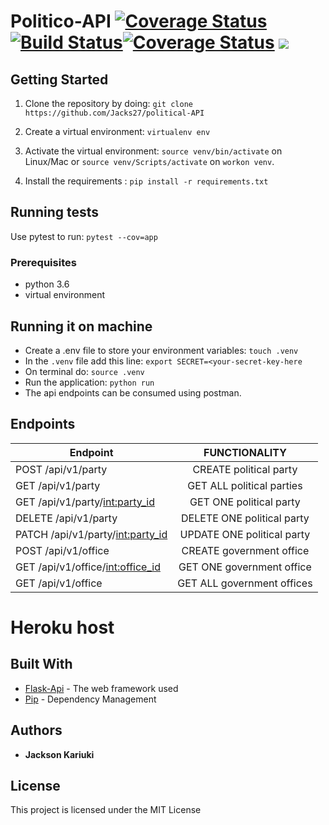 

# Politico-API [![Coverage Status](https://coveralls.io/repos/github/Jacks27/political-API/badge.svg?branch=develop)](https://coveralls.io/github/Jacks27/political-API?branch=develop)[![Build Status](https://travis-ci.org/Jacks27/political-API.svg?branch=develop)](https://travis-ci.org/Jacks27/political-API)[![Coverage Status](https://coveralls.io/repos/github/Jacks27/political-API/badge.svg?branch=develop)](https://coveralls.io/github/Jacks27/political-API?branch=develop) <a href="https://codeclimate.com/github/Jacks27/political-API/maintainability"><img src="https://api.codeclimate.com/v1/badges/a7932f0434eaf003abed/maintainability" /></a>
## Getting Started

1) Clone the repository by doing: `git clone https://github.com/Jacks27/political-API`

2) Create a virtual environment: `virtualenv env`

3) Activate the virtual environment: `source venv/bin/activate` on Linux/Mac  or `source venv/Scripts/activate` on `workon venv`.

4) Install the requirements : `pip install -r requirements.txt`


## Running tests
Use pytest to run: `pytest --cov=app` 

### Prerequisites
-   python 3.6
-   virtual environment


## Running it on machine
- Create a .env file to store your environment variables: `touch .venv`
- In the `.venv` file add this line: `export SECRET=<your-secret-key-here`
- On terminal do: `source .venv`
- Run the application: `python run`
- The api endpoints can be consumed using postman.

## Endpoints
| Endpoint                                   | FUNCTIONALITY                      |
| ----------------------------------------   |:----------------------------------:|
| POST  /api/v1/party                        | CREATE political party             |
| GET  /api/v1/party                         | GET ALL political parties          |
| GET  /api/v1/party/<int:party_id>          | GET ONE political party            |
| DELETE  /api/v1/party                      | DELETE ONE political party         |
| PATCH /api/v1/party/<int:party_id>         | UPDATE ONE political party         |
| POST  /api/v1/office                       | CREATE government office           |
| GET  /api/v1/office/<int:office_id>        | GET ONE government office          |
| GET  /api/v1/office                        | GET ALL government offices         |

# Heroku host

## Built With
* [Flask-Api](http://flask.pocoo.org/docs/1.0/api/) -  The web framework used
* [Pip](https://pypi.python.org/pypi/pip) -  Dependency Management

## Authors
* **Jackson Kariuki** 

## License

This project is licensed under the MIT License
